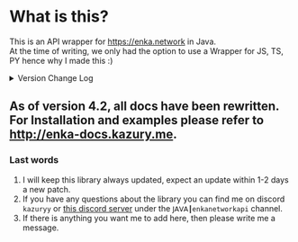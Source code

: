 # What is this?

This is an API wrapper for https://enka.network in Java.
<br> At the time of writing, we only had the option to use a Wrapper for JS, TS, PY hence why I made this :)

<details>
<summary>Version Change Log</summary>

> Update - 14/02/2025 - Library Version: 5.4 | Genshin Impact Update
- **BREAKING CHANGE**: Some packages regarding games have been moved, please check your imports.
- Added new 5.4 [version data](<https://github.com/kazuryyx/EnkaNetworkAPI/commit/4ecd3a4fb0c527d84d6cc2b7f0b83f582802a9dc>)
- Partly adds new classes for ZZZ, however it is half finished as I expected ZZZ API to come out before 5.4. 

> Update - 15/01/2025 - Library Version: 5.3 | Honkai: Star Rail Update
- Added new 3.0 [version data](<https://github.com/kazuryyx/EnkaNetworkAPI/commit/312fe41073900a9523abfff934432b7fb14b37ca>)

> Update - 01/01/2025 - Library Version: 5.3 | Genshin Impact Update
- Added new 5.3 [version data](<https://github.com/kazuryyx/EnkaNetworkAPI/commit/294de0f1362a9889abdd6ee132db87ed7d949942>)

**Note:** There have been other changes before these, only the latest 3 will show.
</details>

## As of version 4.2, all docs have been rewritten. For Installation and examples please refer to http://enka-docs.kazury.me.

### Last words
1. I will keep this library always updated, expect an update within 1-2 days a new patch.
2. If you have any questions about the library you can find me on discord ``kazuryy`` or [this discord server](https://discord.gg/CuXPVGJDhk) under the ``𝖩𝖠𝖵𝖠┃enkanetworkapi`` channel.
3. If there is anything you want me to add here, then please write me a message.
